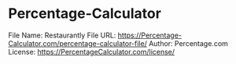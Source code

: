 # Percentage-Calculator 
File Name: Restaurantly
File URL: https://Percentage-Calculator.com/percentage-calculator-file/
Author: Percentage.com
License: https://PercentageCalculator.com/license/
